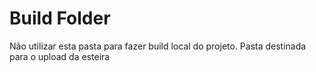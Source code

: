 # Build Folder
Não utilizar esta pasta para fazer build local do projeto. Pasta destinada para o upload da esteira